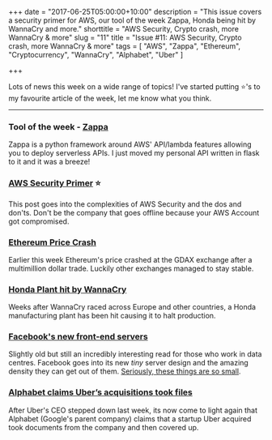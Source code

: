 +++
date = "2017-06-25T05:00:00+10:00"
description = "This issue covers a security primer for AWS, our tool of the week Zappa, Honda being hit by WannaCry and more."
shorttitle = "AWS Security, Crypto crash, more WannaCry & more"
slug = "11"
title = "Issue #11: AWS Security, Crypto crash, more WannaCry & more"
tags = [
  "AWS",
  "Zappa",
  "Ethereum",
  "Cryptocurrency",
  "WannaCry",
  "Alphabet",
  "Uber"
]

+++

Lots of news this week on a wide range of topics! I've started putting ⭐'s to my favourite article of the week, let me know what you think.

---

### Tool of the week - [Zappa](https://github.com/Miserlou/Zappa) <i class="fa fa-github"></i>  
Zappa is a python framework around AWS' API/lambda features allowing you to deploy serverless APIs. I just moved my personal API written in flask to it and it was a breeze!

### [AWS Security Primer](https://cloudonaut.io/aws-security-primer/) ⭐  
This post goes into the complexities of AWS Security and the dos and don'ts. Don't be the company that goes offline because your AWS Account got compromised.

### [Ethereum Price Crash](http://www.cnbc.com/2017/06/22/ethereum-price-crash-10-cents-gdax-exchange-after-multimillion-dollar-trade.html)  
Earlier this week Ethereum's price crashed at the GDAX exchange after a multimillion dollar trade. Luckily other exchanges managed to stay stable.

### [Honda Plant hit by WannaCry](http://uk.reuters.com/article/us-honda-cyberattack-idUKKBN19C0EI)  
Weeks after WannaCry raced across Europe and other countries, a Honda manufacturing plant has been hit causing it to halt production.

### [Facebook's new front-end servers](https://code.facebook.com/posts/1711485769063510/facebook-s-new-front-end-server-design-delivers-on-performance-without-sucking-up-power/)  
Slightly old but still an incredibly interesting read for those who work in data centres. Facebook goes into its new _tiny_ server design and the amazing density they can get out of them. [Seriously, these things are so small](https://scontent.fsyd3-1.fna.fbcdn.net/v/t39.2365-6/12809198_1699872030290917_2018254014_n.png?oh=42cb295832bf717e20f9ba29e896ae2d&oe=59D2BD8E).

### [Alphabet claims Uber’s acquisitions took files](https://www.recode.net/2017/6/22/15854348/uber-alphabet-self-driving-car-lawsuit-anthony-levandowski-travis-kalanick-files)  
After Uber's CEO stepped down last week, its now come to light again that Alphabet (Google's parent company) claims that a startup Uber acquired took documents from the company and then covered up.
